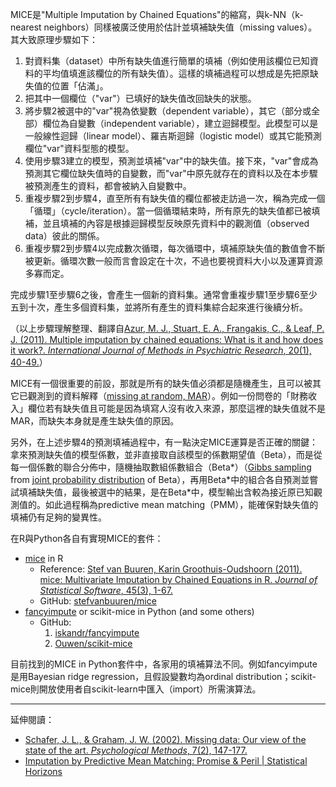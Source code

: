 MICE是"Multiple Imputation by Chained Equations"的縮寫，與k-NN（k-nearest neighbors）同樣被廣泛使用於估計並填補缺失值（missing values）。其大致原理步驟如下：

1. 對資料集（dataset）中所有缺失值進行簡單的填補（例如使用該欄位已知資料的平均值填進該欄位的所有缺失值）。這樣的填補過程可以想成是先把原缺失值的位置「佔滿」。
2. 把其中一個欄位（"var"）已填好的缺失值改回缺失的狀態。
3. 將步驟2被選中的"var"視為依變數（dependent variable），其它（部分或全部）欄位為自變數（independent variable），建立迴歸模型。此模型可以是一般線性迴歸（linear model）、羅吉斯迴歸（logistic model）或其它能預測欄位"var"資料型態的模型。
4. 使用步驟3建立的模型，預測並填補"var"中的缺失值。接下來，"var"會成為預測其它欄位缺失值時的自變數，而"var"中原先就存在的資料以及在本步驟被預測產生的資料，都會被納入自變數中。
5. 重複步驟2到步驟4，直至所有有缺失值的欄位都被走訪過一次，稱為完成一個「循環」（cycle/iteration）。當一個循環結束時，所有原先的缺失值都已被填補，並且填補的內容是根據迴歸模型反映原先資料中的觀測值（observed data）彼此的關係。
6. 重複步驟2到步驟4以完成數次循環，每次循環中，填補原缺失值的數值會不斷被更新。循環次數一般而言會設定在十次，不過也要視資料大小以及運算資源多寡而定。

完成步驟1至步驟6之後，會產生一個新的資料集。通常會重複步驟1至步驟6至少五到十次，產生多個資料集，並將所有產生的資料集綜合起來進行後續分析。

（以上步驟理解整理、翻譯自[Azur, M. J., Stuart, E. A., Frangakis, C., & Leaf, P. J. (2011). Multiple imputation by chained equations: What is it and how does it work?. *International Journal of Methods in Psychiatric Research*, 20(1), 40-49.](http://onlinelibrary.wiley.com/doi/10.1002/mpr.329/full)）

MICE有一個很重要的前設，那就是所有的缺失值必須都是隨機產生，且可以被其它已觀測到的資料解釋（[missing at random, MAR](https://en.wikipedia.org/wiki/Missing_data#Missing_at_random)）。例如一份問卷的「財務收入」欄位若有缺失值且可能是因為填寫人沒有收入來源，那麼這裡的缺失值就不是MAR，而缺失本身就是產生缺失值的原因。

另外，在上述步驟4的預測填補過程中，有一點決定MICE運算是否正確的關鍵：拿來預測缺失值的模型係數，並非直接取自該模型的係數期望值（Beta），而是從每一個係數的聯合分佈中，隨機抽取數組係數組合（Beta\*）（[Gibbs sampling](https://en.wikipedia.org/wiki/Gibbs_sampling) from [joint probability distribution](https://en.wikipedia.org/wiki/Joint_probability_distribution) of Beta），再用Beta\*中的組合各自預測並嘗試填補缺失值，最後被選中的結果，是在Beta\*中，模型輸出含較為接近原已知觀測值的。如此過程稱為predictive mean matching（PMM），能確保對缺失值的填補仍有足夠的變異性。

在R與Python各自有實現MICE的套件：
* [mice](https://cran.r-project.org/web/packages/mice/index.html) in R
  * Reference: [Stef van Buuren, Karin Groothuis-Oudshoorn (2011). mice: Multivariate Imputation by Chained Equations in R. *Journal of Statistical Software*, 45(3), 1-67.](https://www.jstatsoft.org/article/view/v045i03)
  * GitHub: [stefvanbuuren/mice](https://github.com/stefvanbuuren/mice)
* [fancyimpute](https://pypi.python.org/pypi/fancyimpute) or scikit-mice in Python (and some others)
  * GitHub:
    1. [iskandr/fancyimpute](https://github.com/iskandr/fancyimpute)
    2. [Ouwen/scikit-mice](https://github.com/Ouwen/scikit-mice)

目前找到的MICE in Python套件中，各家用的填補算法不同。例如fancyimpute是用Bayesian ridge regression，且假設變數均為ordinal distribution；scikit-mice則開放使用者自scikit-learn中匯入（import）所需演算法。

----

延伸閱讀：
* [Schafer, J. L., & Graham, J. W. (2002). Missing data: Our view of the state of the art. *Psychological Methods*, 7(2), 147-177.](http://psycnet.apa.org/record/2002-13431-001)
* [Imputation by Predictive Mean Matching: Promise & Peril | Statistical Horizons](https://statisticalhorizons.com/predictive-mean-matching)
